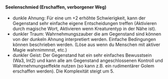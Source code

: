 #### Seelenschmied (Erschaffen, verborgener Weg)

* dunkle Ahnung: Für eine um +2 erhöhte Schwierigkeit, kann der Gegenstand sehr einfache eigene
Entscheidungen treffen (Aktivieren durch magische Wort, Aktivieren wenn Kreaturentyp in der Nähe ist).
* dunkler Traum: Wahrnehmungszauber die am Gegenstand sind können von der dunkeln Ahnung interpretiert werden.
Einfache Bedingungen können beschrieben werden. (Löse aus wenn du Menschen mit aktiver Magie wahrnimmnst, etc.)
* dunkler Geist: Der Gegenstand hat ein sehr einfaches Bewusstsein (Wa3, Int2) und kann alle am Gegenstand
angeschlossenen Kontroll und Wahrnehmungseffekte nutzen (so kann z.B. ein rudimentärer Golem erschaffen werden). Die
Komplexität steigt um 5.
